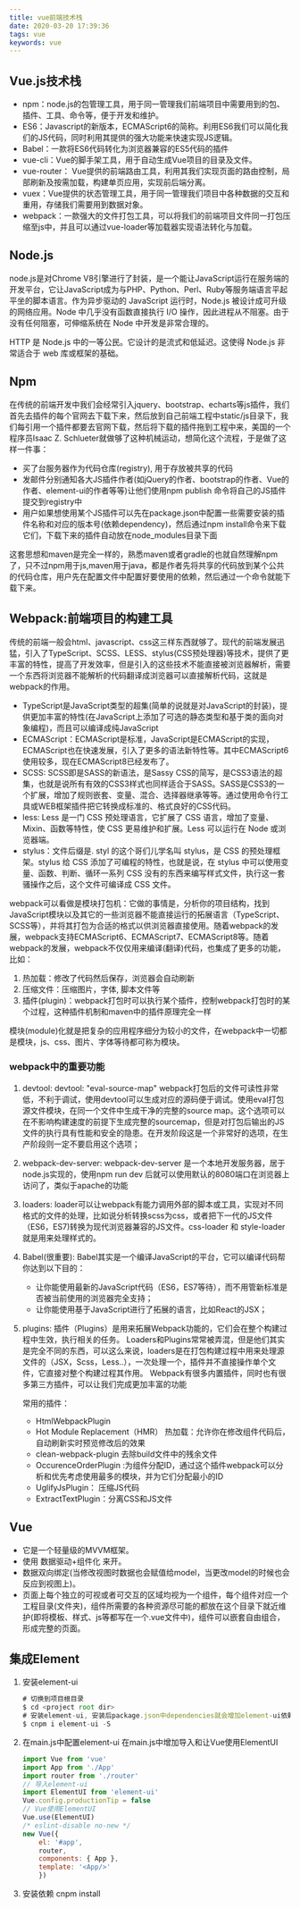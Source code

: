 ```yaml
---
title: vue前端技术栈
date: 2020-03-20 17:39:36
tags: vue
keywords: vue
---
```


## Vue.js技术栈
* npm：node.js的包管理工具，用于同一管理我们前端项目中需要用到的包、插件、工具、命令等，便于开发和维护。
* ES6：Javascript的新版本，ECMAScript6的简称。利用ES6我们可以简化我们的JS代码，同时利用其提供的强大功能来快速实现JS逻辑。
* Babel：一款将ES6代码转化为浏览器兼容的ES5代码的插件
* vue-cli：Vue的脚手架工具，用于自动生成Vue项目的目录及文件。
* vue-router： Vue提供的前端路由工具，利用其我们实现页面的路由控制，局部刷新及按需加载，构建单页应用，实现前后端分离。
* vuex：Vue提供的状态管理工具，用于同一管理我们项目中各种数据的交互和重用，存储我们需要用到数据对象。
* webpack：一款强大的文件打包工具，可以将我们的前端项目文件同一打包压缩至js中，并且可以通过vue-loader等加载器实现语法转化与加载。

## Node.js
node.js是对Chrome V8引擎进行了封装，是一个能让JavaScript运行在服务端的开发平台，它让JavaScript成为与PHP、Python、Perl、Ruby等服务端语言平起平坐的脚本语言。作为异步驱动的 JavaScript 运行时，Node.js 被设计成可升级的网络应用。Node 中几乎没有函数直接执行 I/O 操作，因此进程从不阻塞。由于没有任何阻塞，可伸缩系统在 Node 中开发是非常合理的。  

HTTP 是 Node.js 中的一等公民。它设计的是流式和低延迟。这使得 Node.js 非常适合于 web 库或框架的基础。

## Npm
在传统的前端开发中我们会经常引入jquery、bootstrap、echarts等js插件，我们首先去插件的每个官网去下载下来，然后放到自己前端工程中static/js目录下，我们每引用一个插件都要去官网下载，然后将下载的插件拖到工程中来，美国的一个程序员Isaac Z. Schlueter就做够了这种机械运动，想简化这个流程，于是做了这样一件事：

* 买了台服务器作为代码仓库(registry), 用于存放被共享的代码
* 发邮件分别通知各大JS插件作者(如jQuery的作者、bootstrap的作者、Vue的作者、element-ui的作者等等)让他们使用npm publish 命令将自己的JS插件提交到registry中
* 用户如果想使用某个JS插件可以先在package.json中配置一些需要安装的插件名称和对应的版本号(依赖dependency)，然后通过npm install命令来下载它们，下载下来的插件自动放在node_modules目录下面

这套思想和maven是完全一样的，熟悉maven或者gradle的也就自然理解npm了，只不过npm用于js,maven用于java，都是作者先将共享的代码放到某个公共的代码仓库，用户先在配置文件中配置好要使用的依赖，然后通过一个命令就能下载下来。

## Webpack:前端项目的构建工具
传统的前端一般会html、javascript、css这三样东西就够了。现代的前端发展迅猛，引入了TypeScript、SCSS、LESS、stylus(CSS预处理器)等技术，提供了更丰富的特性，提高了开发效率，但是引入的这些技术不能直接被浏览器解析，需要一个东西将浏览器不能解析的代码翻译成浏览器可以直接解析代码，这就是webpack的作用。

* TypeScript是JavaScript类型的超集(简单的说就是对JavaScript的封装)，提供更加丰富的特性(在JavaScript上添加了可选的静态类型和基于类的面向对象编程)，而且可以编译成纯JavaScript
* ECMAScript：ECMAScript是标准，JavaScript是ECMAScript的实现，ECMAScript也在快速发展，引入了更多的语法新特性等。其中ECMAScript6使用较多，现在ECMAScript8已经发布了。
* SCSS: SCSS即是SASS的新语法，是Sassy CSS的简写，是CSS3语法的超集，也就是说所有有效的CSS3样式也同样适合于SASS。SASS是CSS3的一个扩展，增加了规则嵌套、变量、混合、选择器继承等等。通过使用命令行工具或WEB框架插件把它转换成标准的、格式良好的CSS代码。
* less: Less 是一门 CSS 预处理语言，它扩展了 CSS 语言，增加了变量、Mixin、函数等特性，使 CSS 更易维护和扩展。Less 可以运行在 Node 或浏览器端。
* stylus：文件后缀是. styl 的这个哥们儿学名叫 stylus，是 CSS 的预处理框架。stylus 给 CSS 添加了可编程的特性，也就是说，在 stylus 中可以使用变量、函数、判断、循环一系列 CSS 没有的东西来编写样式文件，执行这一套骚操作之后，这个文件可编译成 CSS 文件。

webpack可以看做是模块打包机：它做的事情是，分析你的项目结构，找到JavaScript模块以及其它的一些浏览器不能直接运行的拓展语言（TypeScript、SCSS等），并将其打包为合适的格式以供浏览器直接使用。随着webpack的发展，webpack支持ECMAScript6、ECMAScript7、ECMAScript8等。随着webpack的发展，webpack不仅仅用来编译(翻译)代码，也集成了更多的功能，比如：
1. 热加载：修改了代码然后保存，浏览器会自动刷新
2. 压缩文件：压缩图片，字体, 脚本文件等
3. 插件(plugin)：webpack打包时可以执行某个插件，控制webpack打包时的某个过程，这种插件机制和maven中的插件原理完全一样

模块(module)化就是把复杂的应用程序细分为较小的文件，在webpack中一切都是模块，js、css、图片、字体等待都可称为模块。

### webpack中的重要功能
1. devtool:
   devtool: "eval-source-map" webpack打包后的文件可读性非常低，不利于调试，使用devtool可以生成对应的源码便于调试。使用eval打包源文件模块，在同一个文件中生成干净的完整的source map。这个选项可以在不影响构建速度的前提下生成完整的sourcemap，但是对打包后输出的JS文件的执行具有性能和安全的隐患。在开发阶段这是一个非常好的选项，在生产阶段则一定不要启用这个选项；
2. webpack-dev-server:
   webpack-dev-server 是一个本地开发服务器，居于node.js实现的，使用npm run dev 后就可以使用默认的8080端口在浏览器上访问了，类似于apache的功能
3. loaders:
   loader可以让webpack有能力调用外部的脚本或工具，实现对不同格式的文件的处理，比如说分析转换scss为css，或者把下一代的JS文件（ES6，ES7)转换为现代浏览器兼容的JS文件。css-loader 和 style-loader 就是用来处理样式的。
4. Babel(很重要):
   Babel其实是一个编译JavaScript的平台，它可以编译代码帮你达到以下目的：
   * 让你能使用最新的JavaScript代码（ES6，ES7等待），而不用管新标准是否被当前使用的浏览器完全支持；
   * 让你能使用基于JavaScript进行了拓展的语言，比如React的JSX；
5. plugins:
   插件（Plugins）是用来拓展Webpack功能的，它们会在整个构建过程中生效，执行相关的任务。
   Loaders和Plugins常常被弄混，但是他们其实是完全不同的东西，可以这么来说，loaders是在打包构建过程中用来处理源文件的（JSX，Scss，Less..），一次处理一个，插件并不直接操作单个文件，它直接对整个构建过程其作用。
   Webpack有很多内置插件，同时也有很多第三方插件，可以让我们完成更加丰富的功能  

   常用的插件：
   * HtmlWebpackPlugin
   * Hot Module Replacement（HMR） 热加载：允许你在修改组件代码后，自动刷新实时预览修改后的效果
   * clean-webpack-plugin 去除build文件中的残余文件
   * OccurenceOrderPlugin :为组件分配ID，通过这个插件webpack可以分析和优先考虑使用最多的模块，并为它们分配最小的ID
   * UglifyJsPlugin： 压缩JS代码
   * ExtractTextPlugin：分离CSS和JS文件

## Vue
* 它是一个轻量级的MVVM框架。
* 使用 数据驱动+组件化 来开。
* 数据双向绑定(当修改视图时数据也会赋值给model，当更改model的时候也会反应到视图上)。
* 页面上每个独立的可视或者可交互的区域均视为一个组件，每个组件对应一个工程目录(文件夹)，组件所需要的各种资源尽可能的都放在这个目录下就近维护(即将模板、样式、js等都写在一个.vue文件中)，组件可以嵌套自由组合，形成完整的页面。

## 集成Element
1. 安装element-ui
   ```js
   # 切换到项目根目录
   $ cd <project root dir>
   # 安装element-ui, 安装后package.json中dependencies就会增加element-ui依赖
   $ cnpm i element-ui -S 
2. 在main.js中配置element-ui
   在main.js中增加导入和让Vue使用ElementUI
   ```js
   import Vue from 'vue'
   import App from './App'
   import router from './router'
   // 导入element-ui
   import ElementUI from 'element-ui'
   Vue.config.productionTip = false
   // Vue使用ElementUI
   Vue.use(ElementUI)
   /* eslint-disable no-new */
   new Vue({
       el: '#app',
       router,
       components: { App },
       template: '<App/>'
       })

3. 安装依赖
   cnpm install


